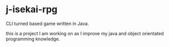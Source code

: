 # j-isekai-rpg
CLI turned based game written in Java.

this is a project I am working on as I improve my java and object orientated programming knowledge.
